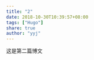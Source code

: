 ```yaml
---
title: "2"
date: 2018-10-30T10:39:57+08:00
tags: ["Hugo"]
share: true
author: "yyj"
---
```

这是第二篇博文

